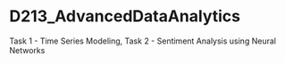 # D213_AdvancedDataAnalytics

Task 1 - Time Series Modeling, Task 2 - Sentiment Analysis using Neural Networks
